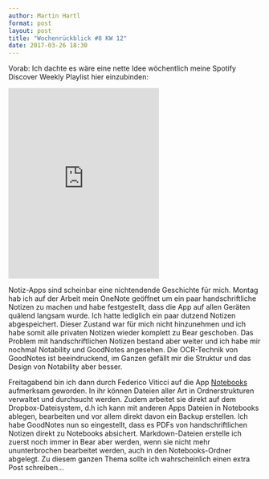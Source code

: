 ```yaml
---
author: Martin Hartl
format: post
layout: post
title: "Wochenrückblick #8 KW 12"
date: 2017-03-26 18:30
---
```

Vorab: Ich dachte es wäre eine nette Idee wöchentlich meine Spotify Discover Weekly Playlist hier einzubinden:

<iframe src="https://embed.spotify.com/?uri=spotify:user:hartlco:playlist:7DKeevhH3BEe9BMjTSI5f4" width="300" height="380" frameborder="0" allowtransparency="true"></iframe>

Notiz-Apps sind scheinbar eine nichtendende Geschichte für mich. Montag hab ich auf der Arbeit mein OneNote geöffnet um ein paar handschriftliche Notizen zu machen und habe festgestellt, dass die App auf allen Geräten quälend langsam wurde. Ich hatte lediglich ein paar dutzend Notizen abgespeichert. Dieser Zustand war für mich nicht hinzunehmen und ich habe somit alle privaten Notizen wieder komplett zu Bear geschoben.
Das Problem mit handschriftlichen Notizen bestand aber weiter und ich habe mir nochmal Notability und GoodNotes angesehen. Die OCR-Technik von GoodNotes ist beeindruckend, im Ganzen gefällt mir die Struktur und das Design von Notability aber besser.

Freitagabend bin ich dann durch Federico Viticci auf die App [Notebooks](https://www.notebooksapp.com) aufmerksam geworden. In ihr können Dateien aller Art in Ordnerstrukturen verwaltet und durchsucht werden. Zudem arbeitet sie direkt auf dem Dropbox-Dateisystem, d.h ich kann mit anderen Apps Dateien in Notebooks ablegen, bearbeiten und vor allem direkt davon ein Backup erstellen. Ich habe GoodNotes nun so eingestellt, dass es PDFs von handschriftlichen Notizen direkt zu Notebooks absichert. Markdown-Dateien erstelle ich zuerst noch immer in Bear aber werden, wenn sie nicht mehr ununterbrochen bearbeitet werden, auch in den Notebooks-Ordner abgelegt. Zu diesem ganzen Thema sollte ich wahrscheinlich einen extra Post schreiben…